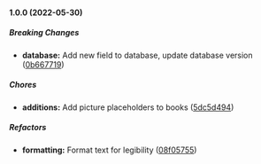 #### 1.0.0 (2022-05-30)

##### Breaking Changes

* **database:**  Add new field to database, update database version ([0b667719](https://github.com/Mr-Chunky/SpellBooks/commit/0b6677193777024b00477cd4f860da64f313c971))

##### Chores

* **additions:**  Add picture placeholders to books ([5dc5d494](https://github.com/Mr-Chunky/SpellBooks/commit/5dc5d4944998286b17e70e18eceaceefa0a0cfea))

##### Refactors

* **formatting:**  Format text for legibility ([08f05755](https://github.com/Mr-Chunky/SpellBooks/commit/08f0575555a42f6c4c6193bbc4ae12b4e8b8a5a5))

